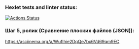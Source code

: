 ### Hexlet tests and linter status:
[![Actions Status](https://github.com/Ser054/java-project-71/workflows/hexlet-check/badge.svg)](https://github.com/Ser054/java-project-71/actions)

### Шаг 5, ролик (Сравнение плоских файлов (JSON)):
https://asciinema.org/a/WufIhie2DqQe7bx6Vd69qm9EC

